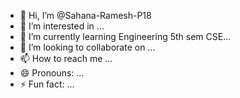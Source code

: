 - 👋 Hi, I’m @Sahana-Ramesh-P18
- 👀 I’m interested in ...
- 🌱 I’m currently learning Engineering 5th sem CSE...
- 💞️ I’m looking to collaborate on ...
- 📫 How to reach me ...
- 😄 Pronouns: ...
- ⚡ Fun fact: ...

<!---
Sahana-Ramesh-P18/Sahana-Ramesh-P18 is a ✨ special ✨ repository because its `README.md` (this file) appears on your GitHub profile.
You can click the Preview link to take a look at your changes.
--->
